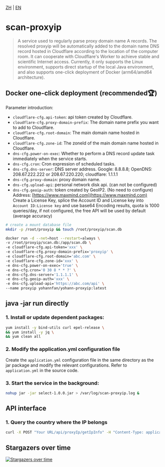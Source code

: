 [ZH](https://github.com/Yohann0617/scan-proxyip/blob/master/README_ZH.md) | [EN](https://github.com/Yohann0617/scan-proxyip/blob/master/README.md)

# scan-proxyip

> A service used to regularly parse proxy domain name A records. The resolved proxyip will be automatically added to the domain name DNS record hosted in Cloudflare according to the location of the computer room. It can cooperate with Cloudflare's Worker to achieve stable and scientific Internet access. Currently, it only supports the Linux environment, supports direct startup of the local Java environment, and also supports one-click deployment of Docker (arm64/amd64 architecture).

## Docker one-click deployment (recommended🏆)

Parameter introduction:

- `cloudflare-cfg.api-token`: api token created by Cloudflare.
- `cloudflare-cfg.proxy-domain-prefix`: The domain name prefix you want to add to Cloudflare.
- `cloudflare-cfg.root-domain`: The main domain name hosted in Cloudflare.
- `cloudflare-cfg.zone-id`: The zoneId of the main domain name hosted in Cloudflare.
- `dns-cfg.power-on-exec`: Whether to perform a DNS record update task immediately when the service starts.
- `dns-cfg.cron`: Cron expression of scheduled tasks.
- `dns-cfg.dns-server`: DNS server address. Google: 8.8.8.8; OpenDNS: 208.67.222.222 or 208.67.220.220; cloudflare: 1.1.1.1
- `dns-cfg.proxy-domain`: proxy domain name.
- `dns-cfg.upload-api`: personal network disk api. (can not be configured)
- `dns-cfg.geoip-auth`: token created by GeoIP2. (No need to configure) Address: [https://www.maxmind.com](https://www.maxmind.com) Create a License Key, splice the Account ID and License key into `Account ID:License key` and use base64 Encoding results, quota is 1000 queries/day, if not configured, the free API will be used by default (average accuracy)
```bash
# create a mount database file
mkdir -p /root/proxyip && touch /root/proxyip/scan.db
```

```bash
docker run -d --net=host --restart=always \
-v /root/proxyip/scan.db:/app/scan.db \
-e cloudflare-cfg.api-token='xxx' \
-e cloudflare-cfg.proxy-domain-prefix='proxyip' \
-e cloudflare-cfg.root-domain='abc.com' \
-e cloudflare-cfg.zone-id='xxx' \
-e dns-cfg.power-on-exec='true' \
-e dns-cfg.cron='0 30 8 * * ?' \
-e dns-cfg.dns-server='1.1.1.1' \
-e dns-cfg.geoip-auth='xxx' \
-e dns-cfg.upload-api='https://abc.com/api' \
--name proxyip yohannfan/yohann-proxyip:latest
```

## java -jar run directly

### 1. Install or update dependent packages:

```bash
yum install -y bind-utils curl epel-release \
&& yum install -y jq \
&& yum clean all
```

### 2. Modify the application.yml configuration file

Create the `application.yml` configuration file in the same directory as the jar package and modify the relevant configurations. Refer to `application.yml` in the source code.

### 3. Start the service in the background:

```bash
nohup jar -jar select-1.0.0.jar > /var/log/scan-proxyip.log &
```
## API interface

### 1. Query the country where the IP belongs

```bash
curl -X POST "Your URL/api/proxyIp/getIpInfo" -H "Content-Type: application/json" --data '{"ip":"1.1.1.1"}'
```

## Stargazers over time

[![Stargazers over time](https://starchart.cc/Yohann0617/scan-proxyip.svg)](https://starchart.cc/Yohann0617/scan-proxyip)
